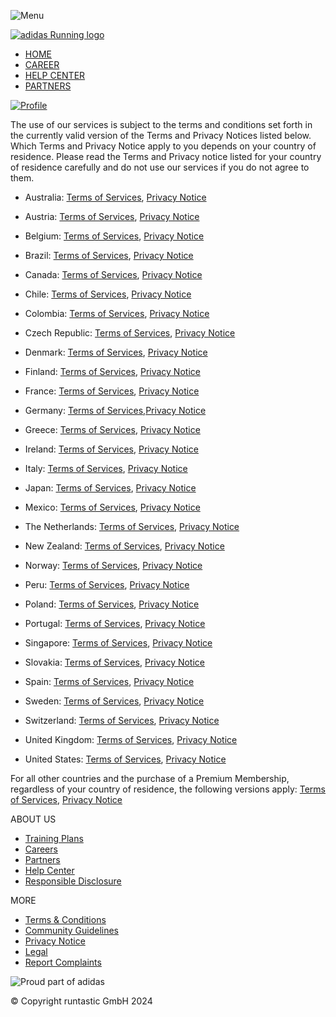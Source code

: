 ![Menu](/_next/static/media/menu-icon.5394f0cd.svg)

[![adidas Running logo](/_next/image?url=%2F_next%2Fstatic%2Fmedia%2Fadidas-running-horizontal-logo.22084646.png&w=384&q=75)](https://www.runtastic.com/)

* [HOME](https://www.runtastic.com/)
* [CAREER](https://www.runtastic.com/career)
* [HELP CENTER](https://help.runtastic.com/)
* [PARTNERS](https://www.runtastic.com/partners)

[![Profile](/_next/static/media/profile-icon.b7909526.svg)](https://www.runtastic.com/login)

The use of our services is subject to the terms and conditions set forth in the currently valid version of the Terms and Privacy Notices listed below. Which Terms and Privacy Notice apply to you depends on your country of residence. Please read the Terms and Privacy notice listed for your country of residence carefully and do not use our services if you do not agree to them.

* Australia: [Terms of Services](https://www.runtastic.com/terms/adiclub/au), [Privacy Notice](https://www.runtastic.com/privacy-notice/adiclub/au)
    
* Austria: [Terms of Services](https://www.runtastic.com/terms/adiclub/at), [Privacy Notice](https://www.runtastic.com/privacy-notice/adiclub/at)
    
* Belgium: [Terms of Services](https://www.runtastic.com/terms/adiclub/be), [Privacy Notice](https://www.runtastic.com/privacy-notice/adiclub/be)
    
* Brazil: [Terms of Services](https://www.runtastic.com/terms/adiclub/br), [Privacy Notice](https://www.runtastic.com/privacy-notice/adiclub/br)
    
* Canada: [Terms of Services](https://www.runtastic.com/terms/adiclub/ca), [Privacy Notice](https://www.runtastic.com/privacy-notice/adiclub/ca)
    
* Chile: [Terms of Services](https://www.runtastic.com/terms/adiclub/cl), [Privacy Notice](https://www.runtastic.com/privacy-notice/adiclub/cl)
    
* Colombia: [Terms of Services](https://www.runtastic.com/terms/adiclub/co), [Privacy Notice](https://www.runtastic.com/privacy-notice/adiclub/co)
    
* Czech Republic: [Terms of Services](https://www.runtastic.com/terms/adiclub/cz), [Privacy Notice](https://www.runtastic.com/privacy-notice/adiclub/cz)
    
* Denmark: [Terms of Services](https://www.runtastic.com/terms/adiclub/dk), [Privacy Notice](https://www.runtastic.com/privacy-notice/adiclub/dk)
    
* Finland: [Terms of Services](https://www.runtastic.com/terms/adiclub/fi), [Privacy Notice](https://www.runtastic.com/privacy-notice/adiclub/fi)
    
* France: [Terms of Services](https://www.runtastic.com/terms/adiclub/fr), [Privacy Notice](https://www.runtastic.com/privacy-notice/adiclub/fr)
    
* Germany: [Terms of Services](https://www.runtastic.com/terms/adiclub/de),[Privacy Notice](https://www.runtastic.com/privacy-notice/adiclub/de)
    
* Greece: [Terms of Services](https://www.runtastic.com/terms/adiclub/gr), [Privacy Notice](https://www.runtastic.com/privacy-notice/adiclub/gr)
    
* Ireland: [Terms of Services](https://www.runtastic.com/terms/adiclub/ie), [Privacy Notice](https://www.runtastic.com/privacy-notice/adiclub/ie)
    
* Italy: [Terms of Services](https://www.runtastic.com/terms/adiclub/it), [Privacy Notice](https://www.runtastic.com/privacy-notice/adiclub/it)
    
* Japan: [Terms of Services](https://www.runtastic.com/terms/adiclub/jp), [Privacy Notice](https://www.runtastic.com/privacy-notice/adiclub/jp)
    
* Mexico: [Terms of Services](https://www.runtastic.com/terms/adiclub/mx), [Privacy Notice](https://www.runtastic.com/privacy-notice/adiclub/mx)
    
* The Netherlands: [Terms of Services](https://www.runtastic.com/terms/adiclub/nl), [Privacy Notice](https://www.runtastic.com/privacy-notice/adiclub/nl)
    
* New Zealand: [Terms of Services](https://www.runtastic.com/terms/adiclub/nz), [Privacy Notice](https://www.runtastic.com/privacy-notice/adiclub/nz)
    
* Norway: [Terms of Services](https://www.runtastic.com/terms/adiclub/no), [Privacy Notice](https://www.runtastic.com/privacy-notice/adiclub/no)
    
* Peru: [Terms of Services](https://www.runtastic.com/terms/adiclub/pe), [Privacy Notice](https://www.runtastic.com/privacy-notice/adiclub/pe)
    
* Poland: [Terms of Services](https://www.runtastic.com/terms/adiclub/pl), [Privacy Notice](https://www.runtastic.com/privacy-notice/adiclub/pl)
    
* Portugal: [Terms of Services](https://www.runtastic.com/terms/adiclub/pt), [Privacy Notice](https://www.runtastic.com/privacy-notice/adiclub/pt)
    
* Singapore: [Terms of Services](https://www.runtastic.com/terms/adiclub/sg), [Privacy Notice](https://www.runtastic.com/privacy-notice/adiclub/sg)
    
* Slovakia: [Terms of Services](https://www.runtastic.com/terms/adiclub/sk), [Privacy Notice](https://www.runtastic.com/privacy-notice/adiclub/sk)
    
* Spain: [Terms of Services](https://www.runtastic.com/terms/adiclub/es), [Privacy Notice](https://www.runtastic.com/privacy-notice/adiclub/es)
    
* Sweden: [Terms of Services](https://www.runtastic.com/terms/adiclub/se), [Privacy Notice](https://www.runtastic.com/privacy-notice/adiclub/se)
    
* Switzerland: [Terms of Services](https://www.runtastic.com/terms/adiclub/ch), [Privacy Notice](https://www.runtastic.com/privacy-notice/adiclub/ch)
    
* United Kingdom: [Terms of Services](https://www.runtastic.com/terms/adiclub/gb), [Privacy Notice](https://www.runtastic.com/privacy-notice/adiclub/gb)
    
* United States: [Terms of Services](https://www.runtastic.com/terms/adiclub/us), [Privacy Notice](https://www.runtastic.com/privacy-notice/adiclub/us)
    

For all other countries and the purchase of a Premium Membership, regardless of your country of residence, the following versions apply: [Terms of Services](https://www.runtastic.com/terms/runtastic/en), [Privacy Notice](https://www.runtastic.com/privacy-notice/runtastic/en)

ABOUT US

* [Training Plans](https://www.runtastic.com/training-plans/running)
* [Careers](https://www.runtastic.com/career)
* [Partners](https://www.runtastic.com/partners)
* [Help Center](https://help.runtastic.com/)
* [Responsible Disclosure](https://www.adidas.com/us/responsible-disclosure)

MORE

* [Terms & Conditions](https://www.runtastic.com/terms/runtastic/en)
* [Community Guidelines](https://www.runtastic.com/community-guidelines)
* [Privacy Notice](https://www.runtastic.com/privacy-notice/runtastic/en)
* [Legal](https://www.runtastic.com/legal)
* [Report Complaints](https://www.runtastic.com/report-complaints)

![Proud part of adidas](/_next/image?url=%2F_next%2Fstatic%2Fmedia%2Flogo-part-of-adidas.98fc3bd7.png&w=256&q=75)

© Copyright runtastic GmbH 2024
